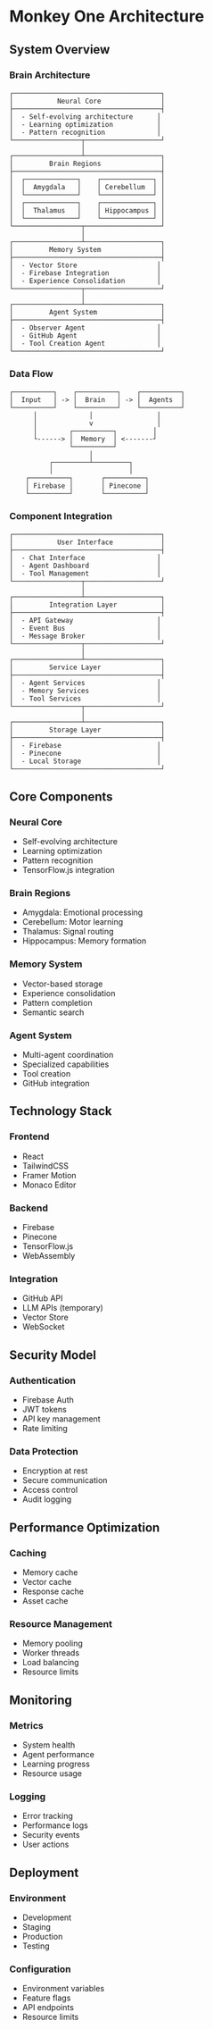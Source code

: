 # Monkey One Architecture

## System Overview

### Brain Architecture
```
┌─────────────────────────────────────┐
│           Neural Core               │
├─────────────────────────────────────┤
│  - Self-evolving architecture      │
│  - Learning optimization           │
│  - Pattern recognition             │
└─────────────────┬───────────────────┘
                  │
┌─────────────────┴───────────────────┐
│         Brain Regions               │
├─────────────────────────────────────┤
│  ┌─────────────┐    ┌─────────────┐ │
│  │  Amygdala   │    │ Cerebellum  │ │
│  └─────────────┘    └─────────────┘ │
│  ┌─────────────┐    ┌─────────────┐ │
│  │  Thalamus   │    │ Hippocampus │ │
│  └─────────────┘    └─────────────┘ │
└─────────────────┬───────────────────┘
                  │
┌─────────────────┴───────────────────┐
│         Memory System               │
├─────────────────────────────────────┤
│  - Vector Store                    │
│  - Firebase Integration            │
│  - Experience Consolidation        │
└─────────────────┬───────────────────┘
                  │
┌─────────────────┴───────────────────┐
│         Agent System                │
├─────────────────────────────────────┤
│  - Observer Agent                  │
│  - GitHub Agent                    │
│  - Tool Creation Agent             │
└─────────────────────────────────────┘
```

### Data Flow
```
┌──────────┐    ┌──────────┐    ┌──────────┐
│  Input   │ -> │  Brain   │ -> │  Agents  │
└──────────┘    └──────────┘    └──────────┘
      │             │                │
      │             v                │
      │        ┌──────────┐         │
      └------> │  Memory  │ <-------┘
               └──────────┘
                    │
          ┌─────────┴─────────┐
          │                   │
    ┌──────────┐       ┌──────────┐
    │ Firebase │       │ Pinecone │
    └──────────┘       └──────────┘
```

### Component Integration
```
┌─────────────────────────────────────┐
│           User Interface            │
├─────────────────────────────────────┤
│  - Chat Interface                  │
│  - Agent Dashboard                 │
│  - Tool Management                 │
└─────────────────┬───────────────────┘
                  │
┌─────────────────┴───────────────────┐
│         Integration Layer           │
├─────────────────────────────────────┤
│  - API Gateway                     │
│  - Event Bus                       │
│  - Message Broker                  │
└─────────────────┬───────────────────┘
                  │
┌─────────────────┴───────────────────┐
│         Service Layer               │
├─────────────────────────────────────┤
│  - Agent Services                  │
│  - Memory Services                 │
│  - Tool Services                   │
└─────────────────┬───────────────────┘
                  │
┌─────────────────┴───────────────────┐
│         Storage Layer               │
├─────────────────────────────────────┤
│  - Firebase                        │
│  - Pinecone                        │
│  - Local Storage                   │
└─────────────────────────────────────┘
```

## Core Components

### Neural Core
- Self-evolving architecture
- Learning optimization
- Pattern recognition
- TensorFlow.js integration

### Brain Regions
- Amygdala: Emotional processing
- Cerebellum: Motor learning
- Thalamus: Signal routing
- Hippocampus: Memory formation

### Memory System
- Vector-based storage
- Experience consolidation
- Pattern completion
- Semantic search

### Agent System
- Multi-agent coordination
- Specialized capabilities
- Tool creation
- GitHub integration

## Technology Stack

### Frontend
- React
- TailwindCSS
- Framer Motion
- Monaco Editor

### Backend
- Firebase
- Pinecone
- TensorFlow.js
- WebAssembly

### Integration
- GitHub API
- LLM APIs (temporary)
- Vector Store
- WebSocket

## Security Model

### Authentication
- Firebase Auth
- JWT tokens
- API key management
- Rate limiting

### Data Protection
- Encryption at rest
- Secure communication
- Access control
- Audit logging

## Performance Optimization

### Caching
- Memory cache
- Vector cache
- Response cache
- Asset cache

### Resource Management
- Memory pooling
- Worker threads
- Load balancing
- Resource limits

## Monitoring

### Metrics
- System health
- Agent performance
- Learning progress
- Resource usage

### Logging
- Error tracking
- Performance logs
- Security events
- User actions

## Deployment

### Environment
- Development
- Staging
- Production
- Testing

### Configuration
- Environment variables
- Feature flags
- API endpoints
- Resource limits